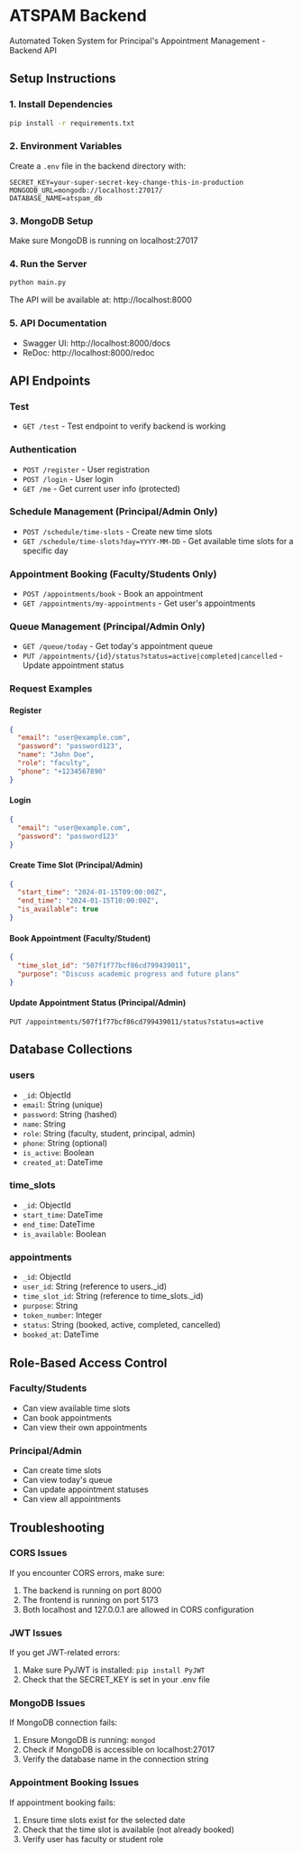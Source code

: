 # ATSPAM Backend

Automated Token System for Principal's Appointment Management - Backend API

## Setup Instructions

### 1. Install Dependencies
```bash
pip install -r requirements.txt
```

### 2. Environment Variables
Create a `.env` file in the backend directory with:
```
SECRET_KEY=your-super-secret-key-change-this-in-production
MONGODB_URL=mongodb://localhost:27017/
DATABASE_NAME=atspam_db
```

### 3. MongoDB Setup
Make sure MongoDB is running on localhost:27017

### 4. Run the Server
```bash
python main.py
```

The API will be available at: http://localhost:8000

### 5. API Documentation
- Swagger UI: http://localhost:8000/docs
- ReDoc: http://localhost:8000/redoc

## API Endpoints

### Test
- `GET /test` - Test endpoint to verify backend is working

### Authentication
- `POST /register` - User registration
- `POST /login` - User login
- `GET /me` - Get current user info (protected)

### Schedule Management (Principal/Admin Only)
- `POST /schedule/time-slots` - Create new time slots
- `GET /schedule/time-slots?day=YYYY-MM-DD` - Get available time slots for a specific day

### Appointment Booking (Faculty/Students Only)
- `POST /appointments/book` - Book an appointment
- `GET /appointments/my-appointments` - Get user's appointments

### Queue Management (Principal/Admin Only)
- `GET /queue/today` - Get today's appointment queue
- `PUT /appointments/{id}/status?status=active|completed|cancelled` - Update appointment status

### Request Examples

#### Register
```json
{
  "email": "user@example.com",
  "password": "password123",
  "name": "John Doe",
  "role": "faculty",
  "phone": "+1234567890"
}
```

#### Login
```json
{
  "email": "user@example.com",
  "password": "password123"
}
```

#### Create Time Slot (Principal/Admin)
```json
{
  "start_time": "2024-01-15T09:00:00Z",
  "end_time": "2024-01-15T10:00:00Z",
  "is_available": true
}
```

#### Book Appointment (Faculty/Student)
```json
{
  "time_slot_id": "507f1f77bcf86cd799439011",
  "purpose": "Discuss academic progress and future plans"
}
```

#### Update Appointment Status (Principal/Admin)
```
PUT /appointments/507f1f77bcf86cd799439011/status?status=active
```

## Database Collections

### users
- `_id`: ObjectId
- `email`: String (unique)
- `password`: String (hashed)
- `name`: String
- `role`: String (faculty, student, principal, admin)
- `phone`: String (optional)
- `is_active`: Boolean
- `created_at`: DateTime

### time_slots
- `_id`: ObjectId
- `start_time`: DateTime
- `end_time`: DateTime
- `is_available`: Boolean

### appointments
- `_id`: ObjectId
- `user_id`: String (reference to users._id)
- `time_slot_id`: String (reference to time_slots._id)
- `purpose`: String
- `token_number`: Integer
- `status`: String (booked, active, completed, cancelled)
- `booked_at`: DateTime

## Role-Based Access Control

### Faculty/Students
- Can view available time slots
- Can book appointments
- Can view their own appointments

### Principal/Admin
- Can create time slots
- Can view today's queue
- Can update appointment statuses
- Can view all appointments

## Troubleshooting

### CORS Issues
If you encounter CORS errors, make sure:
1. The backend is running on port 8000
2. The frontend is running on port 5173
3. Both localhost and 127.0.0.1 are allowed in CORS configuration

### JWT Issues
If you get JWT-related errors:
1. Make sure PyJWT is installed: `pip install PyJWT`
2. Check that the SECRET_KEY is set in your .env file

### MongoDB Issues
If MongoDB connection fails:
1. Ensure MongoDB is running: `mongod`
2. Check if MongoDB is accessible on localhost:27017
3. Verify the database name in the connection string

### Appointment Booking Issues
If appointment booking fails:
1. Ensure time slots exist for the selected date
2. Check that the time slot is available (not already booked)
3. Verify user has faculty or student role 